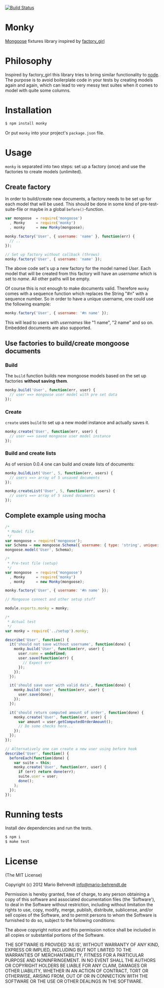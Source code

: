 [![Build Status](https://secure.travis-ci.org/behrendtio/monky.png?branch=master)](https://travis-ci.org/behrendtio/monky)

# Monky

[Mongoose](http://mongoosejs.com) fixtures library inspired by [factory_girl](https://github.com/thoughtbot/factory_girl)

# Philosophy

Inspired by factory_girl this library tries to bring similar functionality to [node](http://nodejs.org). The purpose is to avoid boilerplate code in your tests by creating models again and again, which can lead to very messy test suites when it comes to model with quite some columns.

# Installation

```bash
$ npm install monky
```

Or put `monky` into your project's `package.json` file.

# Usage

`monky` is separated into two steps: set up a factory (once) and use the factories to create models (unlimited).

## Create factory

In order to build/create new documents, a factory needs to be set up for each model that will be used. This should be done in some kind of pre-test-suite-file or maybe in a global `before()`-function.

```js
var mongoose  = require('mongoose')
  , Monky     = require('monky')
  , monky     = new Monky(mongoose);

monky.factory('User', { username: 'name' }, function(err) {
  // ..
});

// Set up factory without callback (throws)
monky.factory('User', { username: 'name' });
```

The above code set's up a new factory for the model named _User_. Each model that will be created from this factory will have an _username_ which is set to _name_. All other paths will be empty.

Of course this is not enough to make documents valid. Therefore `monky` comes with a sequence function which replaces the String "#n" with a sequence number. So in order to have a unique username, one could use the following example:

```js
monky.factory('User', { username: '#n name' });
```

This will lead to users with _usernames_ like "1 name", "2 name" and so on. Embedded documents are also supported.

## Use factories to build/create mongoose documents

### Build

The `build` function builds new mongoose models based on the set up factories **without saving them**.

```js
monky.build('User', function(err, user) {
  // user ==> mongoose user model with pre set data
});
```

### Create

`create` uses `build` to set up a new model instance and actually saves it.

```js
monky.create('User', function(err, user) {
  // user ==> saved mongoose user model instance
});
```

### Build and create lists

As of version 0.0.4 one can build and create lists of documents:

```js
monky.buildList('User', 5, function(err, users) {
  // users ==> array of 5 unsaved documents
});

monky.createList('User', 5, function(err, users) {
  // users ==> array of 5 saved documents
});
```

## Complete example using mocha

```js
/*
 * Model file
 */
var mongoose = require('mongoose');
var Schema = new mongoose.Schema({ username: { type: 'string', unique: true, required: true }});
mongoose.model('User', Schema);

/*
 * Pre-test file (setup)
 */
var mongoose  = require('mongoose')
  , Monky     = require('monky')
  , monky     = new Monky(mongoose);

monky.factory('User', { username: '#n name' });

// Mongoose connect and other setup stuff

module.exports.monky = monky;

/*
 * Actual test
 */
var monky = require('../setup').monky;

describe('User', function() {
  it('should not save without username', function(done) {
    monky.build('User', function(err, user) {
      user.name = undefined;
      user.save(function(err) {
        // Expect err
      });
    });
  });

  it('should save user with valid data', function(done) {
    monky.build('User', function(err, user) {
      user.save(done);
    });
  });

  it('should return computed amount of order', function(done) {
    monky.create('User', function(err, user) {
      var amount = user.getComputedOrderAmount();
      // Do some checks here...
    });
  });
});

// Alternatively one can create a new user using before hook
describe('User', function() {
  beforeEach(function(done) {
    var suite = this;
    monky.create('User', function(err, user) {
      if (err) return done(err);
      suite.user = user;
      done();
    );
  });
});
```

# Running tests

Install dev dependencies and run the tests.

```bash
$ npm i
$ make test
```

# License

(The MIT License)

Copyright (c) 2012 Mario Behrendt <info@mario-behrendt.de>

Permission is hereby granted, free of charge, to any person obtaining a copy of this software and associated documentation files (the 'Software'), to deal in the Software without restriction, including without limitation the rights to use, copy, modify, merge, publish, distribute, sublicense, and/or sell copies of the Software, and to permit persons to whom the Software is furnished to do so, subject to the following conditions:

The above copyright notice and this permission notice shall be included in all copies or substantial portions of the Software.

THE SOFTWARE IS PROVIDED 'AS IS', WITHOUT WARRANTY OF ANY KIND, EXPRESS OR IMPLIED, INCLUDING BUT NOT LIMITED TO THE WARRANTIES OF MERCHANTABILITY, FITNESS FOR A PARTICULAR PURPOSE AND NONINFRINGEMENT. IN NO EVENT SHALL THE AUTHORS OR COPYRIGHT HOLDERS BE LIABLE FOR ANY CLAIM, DAMAGES OR OTHER LIABILITY, WHETHER IN AN ACTION OF CONTRACT, TORT OR OTHERWISE, ARISING FROM, OUT OF OR IN CONNECTION WITH THE SOFTWARE OR THE USE OR OTHER DEALINGS IN THE SOFTWARE.
